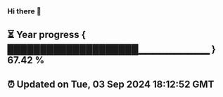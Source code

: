 ### Hi there 👋
⏳ Year progress { ████████████████████▁▁▁▁▁▁▁▁▁▁ } 67.42 %
---
⏰ Updated on Tue, 03 Sep 2024 18:12:52 GMT
---
